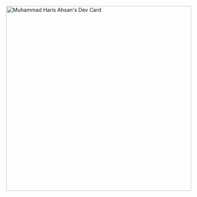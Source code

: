 <a href="https://app.daily.dev/you_call_me_harii_"><img src="https://api.daily.dev/devcards/58a1c7716cbb4bc689a579560ed94120.png?r=3xq" width="500" alt="Muhammad Haris Ahsan's Dev Card"/></a>
